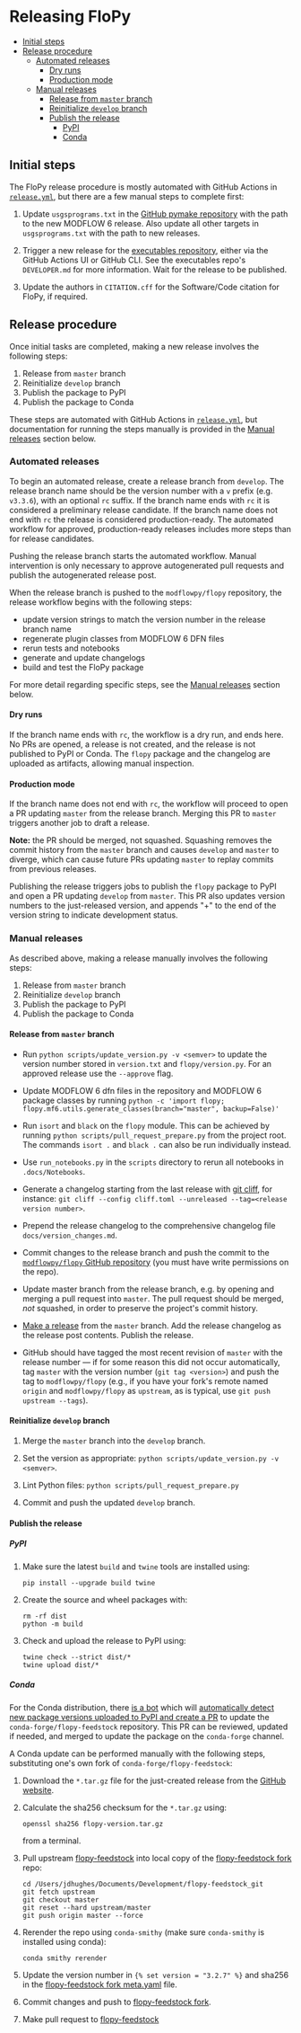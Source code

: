 # Releasing FloPy

<!-- START doctoc generated TOC please keep comment here to allow auto update -->
<!-- DON'T EDIT THIS SECTION, INSTEAD RE-RUN doctoc TO UPDATE -->

- [Initial steps](#initial-steps)
- [Release procedure](#release-procedure)
  - [Automated releases](#automated-releases)
    - [Dry runs](#dry-runs)
    - [Production mode](#production-mode)
  - [Manual releases](#manual-releases)
    - [Release from `master` branch](#release-from-master-branch)
    - [Reinitialize `develop` branch](#reinitialize-develop-branch)
    - [Publish the release](#publish-the-release)
      - [PyPI](#pypi)
      - [Conda](#conda)

<!-- END doctoc generated TOC please keep comment here to allow auto update -->


## Initial steps

The FloPy release procedure is mostly automated with GitHub Actions in [`release.yml`](../.github/workflows/release.yml), but there are a few manual steps to complete first:

1.  Update `usgsprograms.txt` in the [GitHub pymake repository](https://github.com/modflowpy/pymake) with the path to the new MODFLOW 6 release. Also update all other targets in `usgsprograms.txt` with the path to new releases.

2.  Trigger a new release for the [executables repository](https://github.com/MODFLOW-USGS/executables), either via the GitHub Actions UI or GitHub CLI. See the executables repo's `DEVELOPER.md` for more information. Wait for the release to be published.

3. Update the authors in `CITATION.cff` for the Software/Code citation for FloPy, if required.


## Release procedure

Once initial tasks are completed, making a new release involves the following steps:

1. Release from `master` branch
2. Reinitialize `develop` branch
3. Publish the package to PyPI
4. Publish the package to Conda

These steps are automated with GitHub Actions in [`release.yml`](../.github/workflows/release.yml), but documentation for running the steps manually is provided in the [Manual releases](#manual-releases) section below.

### Automated releases

To begin an automated release, create a release branch from `develop`. The release branch name should be the version number with a `v` prefix (e.g. `v3.3.6`), with an optional `rc` suffix. If the branch name ends with `rc` it is considered a preliminary release candidate. If the branch name does not end with `rc` the release is considered production-ready. The automated workflow for approved, production-ready releases includes more steps than for release candidates.

Pushing the release branch starts the automated workflow. Manual intervention is only necessary to approve autogenerated pull requests and publish the autogenerated release post.

When the release branch is pushed to the `modflowpy/flopy` repository, the release workflow begins with the following steps:

- update version strings to match the version number in the release branch name
- regenerate plugin classes from MODFLOW 6 DFN files
- rerun tests and notebooks
- generate and update changelogs
- build and test the FloPy package

For more detail regarding specific steps, see the [Manual releases](#manual-releases) section below.

#### Dry runs

If the branch name ends with `rc`, the workflow is a dry run, and ends here. No PRs are opened, a release is not created, and the release is not published to PyPI or Conda. The `flopy` package and the changelog are uploaded as artifacts, allowing manual inspection.

#### Production mode

If the branch name does not end with `rc`, the workflow will proceed to open a PR updating `master` from the release branch. Merging this PR to `master` triggers another job to draft a release.

**Note:** the PR should be merged, not squashed. Squashing removes the commit history from the `master` branch and causes `develop` and `master` to diverge, which can cause future PRs updating `master` to replay commits from previous releases.

Publishing the release triggers jobs to publish the `flopy` package to PyPI and open a PR updating `develop` from `master`. This PR also updates version numbers to the just-released version, and appends "+" to the end of the version string to indicate development status.


### Manual releases

As described above, making a release manually involves the following steps:

1. Release from `master` branch
2. Reinitialize `develop` branch
3. Publish the package to PyPI
4. Publish the package to Conda


#### Release from `master` branch

- Run `python scripts/update_version.py -v <semver>` to update the version number stored in `version.txt` and `flopy/version.py`. For an approved release use the `--approve` flag.

- Update MODFLOW 6 dfn files in the repository and MODFLOW 6 package classes by running `python -c 'import flopy; flopy.mf6.utils.generate_classes(branch="master", backup=False)'`

- Run `isort` and `black` on the `flopy` module. This can be achieved by running `python scripts/pull_request_prepare.py` from the project root. The commands `isort .` and `black .` can also be run individually instead.

- Use `run_notebooks.py` in the `scripts` directory to rerun all notebooks in `.docs/Notebooks`.

- Generate a changelog starting from the last release with [git cliff](https://github.com/orhun/git-cliff), for instance: `git cliff --config cliff.toml --unreleased --tag=<release version number>`.

- Prepend the release changelog to the comprehensive changelog file `docs/version_changes.md`.

- Commit changes to the release branch and push the commit to the [`modflowpy/flopy` GitHub repository](https://github.com/modflowpy/flopy) (you must have write permissions on the repo).

- Update master branch from the release branch, e.g. by opening and merging a pull request into `master`. The pull request should be merged, *not* squashed, in order to preserve the project's commit history.

- [Make a release](https://github.com/modflowpy/flopy/releases) from the `master` branch. Add the release changelog as the release post contents. Publish the release.

- GitHub should have tagged the most recent revision of `master` with the release number &mdash; if for some reason this did not occur automatically, tag `master` with the version number (`git tag <version>`) and push the tag to `modflowpy/flopy` (e.g., if you have your fork's remote named `origin` and `modflowpy/flopy` as `upstream`, as is typical, use `git push upstream --tags`).


#### Reinitialize `develop` branch

1.  Merge the `master` branch into the `develop` branch.

2.  Set the version as appropriate: `python scripts/update_version.py -v <semver>`.

3.  Lint Python files: `python scripts/pull_request_prepare.py`

4.  Commit and push the updated `develop` branch.


#### Publish the release

##### PyPI

1.  Make sure the latest `build` and `twine` tools are installed using:

    ```
    pip install --upgrade build twine
    ```

2.  Create the source and wheel packages with:

    ```
    rm -rf dist
    python -m build
    ```

3.  Check and upload the release to PyPI using:

    ```
    twine check --strict dist/*
    twine upload dist/*
    ```

##### Conda

For the Conda distribution, there [is a bot](https://github.com/regro-cf-autotick-bot) which will [automatically detect new package versions uploaded to PyPI and create a PR](https://github.com/conda-forge/flopy-feedstock/pull/50) to update the `conda-forge/flopy-feedstock` repository. This PR can be reviewed, updated if needed, and merged to update the package on the `conda-forge` channel.

A Conda update can be performed manually with the following steps, substituting one's own fork of `conda-forge/flopy-feedstock`:

1.  Download the `*.tar.gz` file for the just-created release from the [GitHub website](https://github.com/modflowpy/flopy/releases).

2.  Calculate the sha256 checksum for the `*.tar.gz` using:

    ```
    openssl sha256 flopy-version.tar.gz
    ```

    from a terminal.

3.  Pull upstream [flopy-feedstock](https://github.com/conda-forge/flopy-feedstock) into local copy of the [flopy-feedstock fork](https://github.com/jdhughes-usgs/flopy-feedstock) repo:

    ```
    cd /Users/jdhughes/Documents/Development/flopy-feedstock_git
    git fetch upstream
    git checkout master
    git reset --hard upstream/master
    git push origin master --force
    ```

4.  Rerender the repo using `conda-smithy` (make sure `conda-smithy` is installed using conda):

    ```
    conda smithy rerender
    ```

4.  Update the version number in `{% set version = "3.2.7" %}` and sha256 in the [flopy-feedstock fork meta.yaml](https://github.com/jdhughes-usgs/flopy-feedstock/blob/master/recipe/meta.yaml) file.

5.  Commit changes and push to [flopy-feedstock fork](https://github.com/jdhughes-usgs/flopy-feedstock).

6.  Make pull request to [flopy-feedstock](https://github.com/conda-forge/flopy-feedstock)
